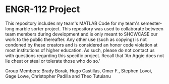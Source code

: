 # ENGR-112 Project
This repository includes my team's MATLAB Code for my team's semester-long marble sorter project. This repository was used to collaborate between team members during development and is only meant to SHOWCASE our work to the public thereafter. Any other use (such as copying) is not condoned by these creators and is considered an honor code violation at most institutions of higher education. As such, please do not contact us with questions regarding this specific project. Recall that 'An Aggie does not lie cheat or steal or tolerate those who do so.' 

Group Members: Brady Borak, Hugo Castillas, Omer F., Stephen Lovoi, Gage Lowe, Christopher Padilla and Theo Tutuianu
